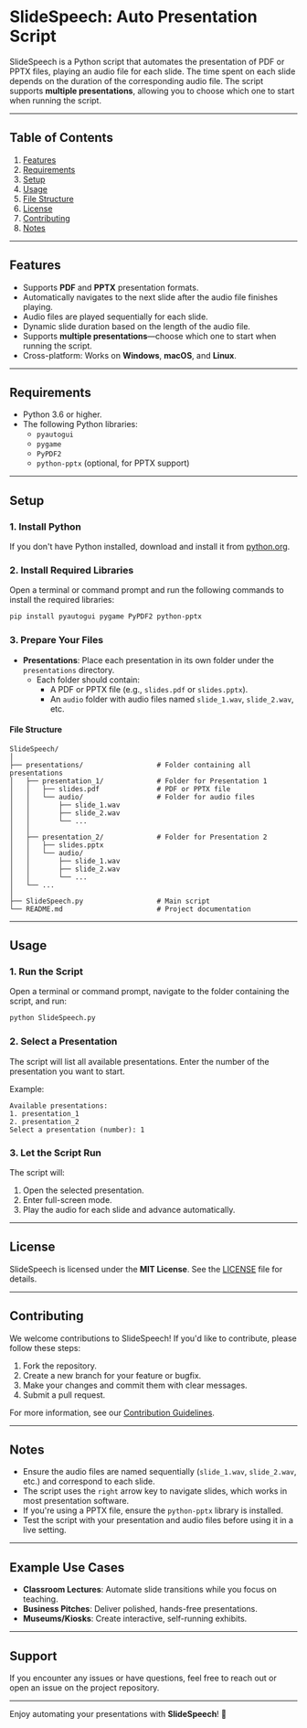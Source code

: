 # SlideSpeech: Auto Presentation Script

SlideSpeech is a Python script that automates the presentation of PDF or PPTX files, playing an audio file for each slide. The time spent on each slide depends on the duration of the corresponding audio file. The script supports **multiple presentations**, allowing you to choose which one to start when running the script.

---

## Table of Contents
1. [Features](#features)
2. [Requirements](#requirements)
3. [Setup](#setup)
4. [Usage](#usage)
5. [File Structure](#file-structure)
6. [License](#license)
7. [Contributing](#contributing)
8. [Notes](#notes)

---

## Features
- Supports **PDF** and **PPTX** presentation formats.
- Automatically navigates to the next slide after the audio file finishes playing.
- Audio files are played sequentially for each slide.
- Dynamic slide duration based on the length of the audio file.
- Supports **multiple presentations**—choose which one to start when running the script.
- Cross-platform: Works on **Windows**, **macOS**, and **Linux**.

---

## Requirements
- Python 3.6 or higher.
- The following Python libraries:
  - `pyautogui`
  - `pygame`
  - `PyPDF2`
  - `python-pptx` (optional, for PPTX support)

---

## Setup

### 1. Install Python
If you don't have Python installed, download and install it from [python.org](https://www.python.org/downloads/).

### 2. Install Required Libraries
Open a terminal or command prompt and run the following commands to install the required libraries:

```bash
pip install pyautogui pygame PyPDF2 python-pptx
```

### 3. Prepare Your Files
- **Presentations**: Place each presentation in its own folder under the `presentations` directory.
  - Each folder should contain:
    - A PDF or PPTX file (e.g., `slides.pdf` or `slides.pptx`).
    - An `audio` folder with audio files named `slide_1.wav`, `slide_2.wav`, etc.

#### File Structure
```
SlideSpeech/
│
├── presentations/                  # Folder containing all presentations
│   ├── presentation_1/             # Folder for Presentation 1
│   │   ├── slides.pdf              # PDF or PPTX file
│   │   └── audio/                  # Folder for audio files
│   │       ├── slide_1.wav
│   │       ├── slide_2.wav
│   │       └── ...
│   │
│   ├── presentation_2/             # Folder for Presentation 2
│   │   ├── slides.pptx
│   │   └── audio/
│   │       ├── slide_1.wav
│   │       ├── slide_2.wav
│   │       └── ...
│   └── ...
│
├── SlideSpeech.py                  # Main script
└── README.md                       # Project documentation
```

---

## Usage

### 1. Run the Script
Open a terminal or command prompt, navigate to the folder containing the script, and run:

```bash
python SlideSpeech.py
```

### 2. Select a Presentation
The script will list all available presentations. Enter the number of the presentation you want to start.

Example:
```
Available presentations:
1. presentation_1
2. presentation_2
Select a presentation (number): 1
```

### 3. Let the Script Run
The script will:
1. Open the selected presentation.
2. Enter full-screen mode.
3. Play the audio for each slide and advance automatically.

---

## License
SlideSpeech is licensed under the **MIT License**. See the [LICENSE](LICENSE) file for details.

---

## Contributing
We welcome contributions to SlideSpeech! If you'd like to contribute, please follow these steps:
1. Fork the repository.
2. Create a new branch for your feature or bugfix.
3. Make your changes and commit them with clear messages.
4. Submit a pull request.

For more information, see our [Contribution Guidelines](CONTRIBUTING.md).

---

## Notes
- Ensure the audio files are named sequentially (`slide_1.wav`, `slide_2.wav`, etc.) and correspond to each slide.
- The script uses the `right` arrow key to navigate slides, which works in most presentation software.
- If you're using a PPTX file, ensure the `python-pptx` library is installed.
- Test the script with your presentation and audio files before using it in a live setting.

---

## Example Use Cases
- **Classroom Lectures**: Automate slide transitions while you focus on teaching.
- **Business Pitches**: Deliver polished, hands-free presentations.
- **Museums/Kiosks**: Create interactive, self-running exhibits.

---

## Support
If you encounter any issues or have questions, feel free to reach out or open an issue on the project repository.

---

Enjoy automating your presentations with **SlideSpeech**! 🚀